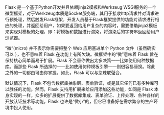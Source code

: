 Flask 是一个基于Python开发并且依赖jinja2模板和Werkzeug WSGI服务的一个微型框架，对于Werkzeug本质是Socket服务端，其用于接收http请求并对请求进行预处理，然后触发Flask框架，开发人员基于Flask框架提供的功能对请求进行相应的处理，并返回给用户，如果要返回给用户复杂的内容时，需要借助jinja2模板来实现对模板的处理，即：将模板和数据进行渲染，将渲染后的字符串返回给用户浏览器。

“微”(micro) 并不表示你需要把整个 Web 应用塞进单个 Python 文件（虽然确实可以 ），也不意味着 Flask 在功能上有所欠缺。微框架中的“微”意味着 Flask 旨在保持核心简单而易于扩展。Flask 不会替你做出太多决策——比如使用何种数据库。而那些 Flask 所选择的——比如使用何种模板引擎——则很容易替换。除此之外的一切都由可由你掌握。如此，Flask 可以与您珠联璧合。

默认情况下，Flask 不包含数据库抽象层、表单验证，或是其它任何已有多种库可以胜任的功能。然而，Flask 支持用扩展来给应用添加这些功能，如同是 Flask 本身实现的一样。众多的扩展提供了数据库集成、表单验证、上传处理、各种各样的开放认证技术等功能。Flask 也许是“微小”的，但它已准备好在需求繁杂的生产环境中投入使用。